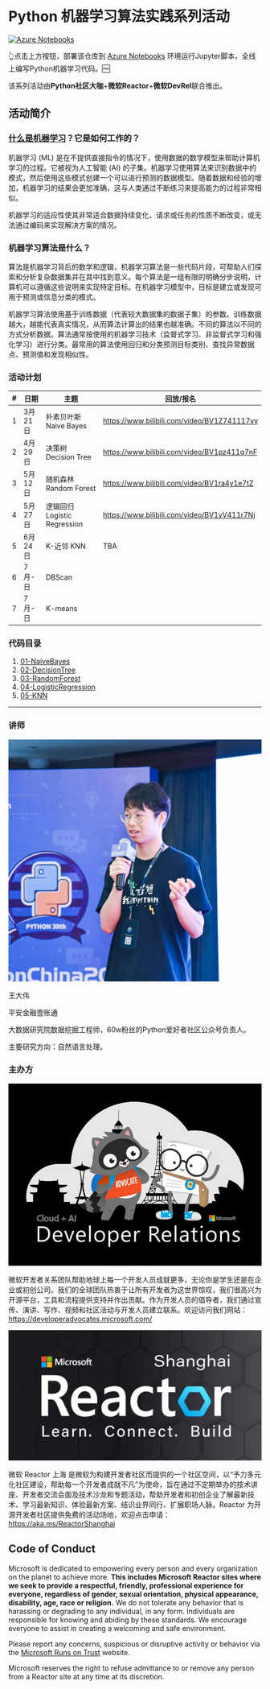 # Python 机器学习算法实践系列活动

[![Azure Notebooks](https://notebooks.azure.com/launch.png)](https://notebooks.azure.com/import/gh/shinyzhu/Python-ML-Algorithms-Lessons)

👆点击上方按钮，部署该仓库到 [Azure Notebooks](https://cda.ms/1gf) 环境运行Jupyter脚本，全线上编写Python机器学习代码。🆓

该系列活动由**Python社区大咖**+**微软Reactor**+**微软DevRel**联合推出。

## 活动简介

### [什么是机器学习](https://azure.microsoft.com/overview/what-is-machine-learning-platform/?WT.mc_id=mlalg_python-vevent-xinglzhu)？它是如何工作的？

机器学习 (ML) 是在不提供直接指令的情况下，使用数据的数学模型来帮助计算机学习的过程。它被视为人工智能 (AI) 的子集。机器学习使用算法来识别数据中的模式，然后使用这些模式创建一个可以进行预测的数据模型。随着数据和经验的增加，机器学习的结果会更加准确，这与人类通过不断练习来提高能力的过程非常相似。

机器学习的适应性使其非常适合数据持续变化、请求或任务的性质不断改变，或无法通过编码来实现解决方案的情况。

### 机器学习算法是什么？
算法是机器学习背后的数学和逻辑，机器学习算法是一些代码片段，可帮助人们探索和分析复杂数据集并在其中找到意义。每个算法是一组有限的明确分步说明，计算机可以遵循这些说明来实现特定目标。在机器学习模型中，目标是建立或发现可用于预测或信息分类的模式。

机器学习算法使用基于训练数据（代表较大数据集的数据子集）的参数。训练数据越大，越能代表真实情况，从而算法计算出的结果也越准确。不同的算法以不同的方式分析数据。算法通常按使用的机器学习技术（监督式学习、非监督式学习和强化学习）进行分类。最常用的算法使用回归和分类预测目标类别、查找异常数据点、预测值和发现相似性。

### 活动计划

| #    | 日期    | 主题                         | 回放/报名                                     |
| ---- | ------- | ---------------------------- | --------------------------------------------- |
| 1    | 3月21日 | 朴素贝叶斯 Naive Bayes       | <https://www.bilibili.com/video/BV1Z741117vy> |
| 2    | 4月29日 | 决策树 Decision Tree         | <https://www.bilibili.com/video/BV1pz411q7nF> |
| 3    | 5月12日 | 随机森林 Random Forest       | <https://www.bilibili.com/video/BV1ra4y1e7tZ> |
| 4    | 5月27日 | 逻辑回归 Logistic Regression | <https://www.bilibili.com/video/BV1yV411r7Nj> |
| 5    | 6月24日 | K-近邻 KNN                   | TBA                                           |
| 6    | 7月-日  | DBScan                       |                                               |
| 7    | 7月-日  | K-means                      |                                               |

### 代码目录

1. [01-NaiveBayes](01-NaiveBayes)
2. [02-DecisionTree](02-DecisionTree)
3. [03-RandomForest](03-RandomForest)
4. [04-LogisticRegression](04-LogisticRegression)
5. [05-KNN](05-KNN)

---

### 讲师

![dawei-wang-avatar](dawei-wang-avatar.jpg)

王大伟

平安金融壹账通

大数据研究院数据挖掘工程师，60w粉丝的Python爱好者社区公众号负责人。

主要研究方向：自然语言处理。

### 主办方

![MS DevRel](DevRel-logo.png)

微软开发者关系团队帮助地球上每一个开发人员成就更多，无论你是学生还是在企业或初创公司。我们的全球团队热衷于让所有开发者为这世界惊叹，我们很高兴为开源平台，工具和流程提供支持并作出贡献。作为开发人员的倡导者，我们通过宣传、演讲、写作、视频和社区活动与开发人员建立联系。欢迎访问我们网站：<https://developeradvocates.microsoft.com/>

![ReactorShanghai](ReactorShanghai-logo.jpg)

微软 Reactor 上海 是微软为构建开发者社区而提供的一个社区空间，以“予力多元化社区建设，帮助每一个开发者成就不凡”为使命，旨在通过不定期举办的技术讲座、开发者交流会面及技术沙龙和专题活动，帮助开发者和初创企业了解最新技术、学习最新知识、体验最新方案、结识业界同行、扩展职场人脉。Reactor 为开源开发者社区提供免费的活动场地，欢迎点击申请：<https://aka.ms/ReactorShanghai>

## Code of Conduct

Microsoft is dedicated to empowering every person and every organization on the planet to achieve more. **This includes Microsoft Reactor sites where we seek to provide a respectful, friendly, professional experience for everyone, regardless of gender, sexual orientation, physical appearance, disability, age, race or religion.** We do not tolerate any behavior that is harassing or degrading to any individual, in any form. Individuals are responsible for knowing and abiding by these standards. We encourage everyone to assist in creating a welcoming and safe environment.

Please report any concerns, suspicious or disruptive activity or behavior via the [Microsoft Runs on Trust](https://www.microsoft.com/en-us/legal/compliance/integrity) website.

Microsoft reserves the right to refuse admittance to or remove any person from a Reactor site at any time at its discretion.